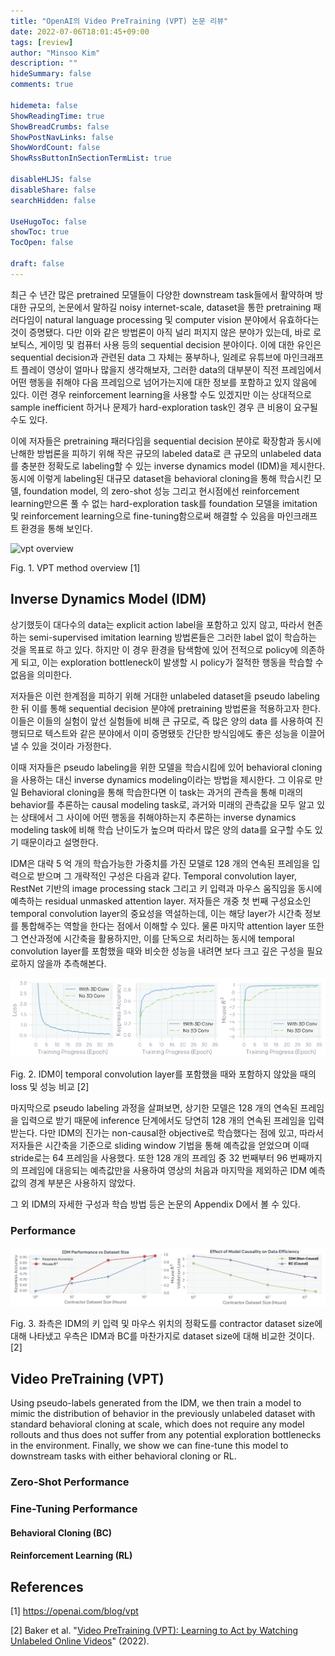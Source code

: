 ```yaml
---
title: "OpenAI의 Video PreTraining (VPT) 논문 리뷰"
date: 2022-07-06T18:01:45+09:00
tags: [review]
author: "Minsoo Kim"
description: ""
hideSummary: false
comments: true

hidemeta: false
ShowReadingTime: true
ShowBreadCrumbs: false
ShowPostNavLinks: false
ShowWordCount: false
ShowRssButtonInSectionTermList: true

disableHLJS: false
disableShare: false
searchHidden: false

UseHugoToc: false
showToc: true
TocOpen: false

draft: false
---
```


최근 수 년간 많은 pretrained 모델들이 다양한 downstream task들에서 활약하며 방대한 규모의, 논문에서 말하길 noisy internet-scale, dataset을 통한 pretraining 패러다임이 natural language processing 및 computer vision 분야에서 유효하다는 것이 증명됐다. 다만 이와 같은 방법론이 아직 널리 퍼지지 않은 분야가 있는데, 바로 로보틱스, 게이밍 및 컴퓨터 사용 등의 sequential decision 분야이다. 이에 대한 유인은 sequential decision과 관련된 data 그 자체는 풍부하나, 일례로 유튜브에 마인크래프트 플레이 영상이 얼마나 많을지 생각해보자, 그러한 data의 대부분이 직전 프레임에서 어떤 행동을 취해야 다음 프레임으로 넘어가는지에 대한 정보를 포함하고 있지 않음에 있다. 이런 경우 reinforcement learning을 사용할 수도 있겠지만 이는 상대적으로 sample inefficient 하거나 문제가 hard-exploration task인 경우 큰 비용이 요구될 수도 있다.

이에 저자들은 pretraining 패러다임을 sequential decision 분야로 확장함과 동시에 난해한 방법론을 피하기 위해 작은 규모의 labeled data로 큰 규모의 unlabeled data를 충분한 정확도로 labeling할 수 있는 inverse dynamics model (IDM)을 제시한다. 동시에 이렇게 labeling된 대규모 dataset을 behavioral cloning을 통해 학습시킨 모델, foundation model, 의 zero-shot 성능 그리고 현시점에선 reinforcement learning만으론 풀 수 없는 hard-exploration task를 foundation 모델을 imitation 및 reinforcement learning으로 fine-tuning함으로써 해결할 수 있음을 마인크래프트 환경을 통해 보인다.



![vpt overview](https://cdn.openai.com/vpt/overview.svg)

Fig. 1. VPT method overview [1]



## Inverse Dynamics Model (IDM)

상기했듯이 대다수의 data는 explicit action label을 포함하고 있지 않고, 따라서 현존하는 semi-supervised imitation learning 방법론들은 그러한 label 없이 학습하는 것을 목표로 하고 있다. 하지만 이 경우 환경을 탐색함에 있어 전적으로 policy에 의존하게 되고, 이는 exploration bottleneck이 발생할 시 policy가 절적한 행동을 학습할 수 없음을 의미한다.

저자들은 이런 한계점을 피하기 위해 거대한 unlabeled dataset을 pseudo labeling한 뒤 이를 통해 sequential decision 분야에 pretraining 방법론을 적용하고자 한다. 이들은 이들의 실험이 앞선 실험들에 비해 큰 규모로, 즉 많은 양의 data 를 사용하여 진행되므로 텍스트와 같은 분야에서 이미 증명됐듯 간단한 방식임에도 좋은 성능을 이끌어낼 수 있을 것이라 가정한다.

이때 저자들은 pseudo labeling을 위한 모델을 학습시킴에 있어 behavioral cloning을 사용하는 대신 inverse dynamics modeling이라는 방법을 제시한다. 그 이유로 만일 Behavioral cloning을 통해 학습한다면 이 task는 과거의 관측을 통해 미래의 behavior를 추론하는 causal modeling task로, 과거와 미래의 관측값을 모두 알고 있는 상태에서 그 사이에 어떤 행동을 취해야하는지 추론하는 inverse dynamics modeling task에 비해 학습 난이도가 높으며 따라서 많은 양의 data를 요구할 수도 있기 때문이라고 설명한다.

IDM은 대략 5 억 개의 학습가능한 가중치를 가진 모델로 128 개의 연속된 프레임을 입력으로 받으며 그 개략적인 구성은 다음과 같다. Temporal convolution layer, RestNet 기반의 image processing stack 그리고 키 입력과 마우스 움직임을 동시에 예측하는 residual unmasked attention layer. 저자들은 개중 첫 번째 구성요소인 temporal convolution layer의 중요성을 역설하는데, 이는 해당 layer가 시간축 정보를 통합해주는 역할을 한다는 점에서 이해할 수 있다. 물론 마지막 attention layer 또한 그 연산과정에 시간축을 활용하지만, 이를 단독으로 처리하는 동시에 temporal convolution layer를 포함했을 때와 비슷한 성능을 내려면 보다 크고 깊은 구성을 필요로하지 않을까 추측해본다.



![idm effect of 3d conv](idm_effect_of_3d_conv.png)

Fig. 2. IDM이 temporal convolution layer를 포함했을 때와 포함하지 않았을 때의 loss 및 성능 비교 [2]



마지막으로 pseudo labeling 과정을 살펴보면, 상기한 모델은 128 개의 연속된 프레임을 입력으로 받기 때문에 inference 단계에서도 당연히 128 개의 연속된 프레임을 입력 받는다. 다만 IDM의 진가는 non-causal한 objective로 학습했다는 점에 있고, 따라서 저자들은 시간축을 기준으로 sliding window 기법을 통해 예측값을 얻었으며 이때 stride로는 64 프레임을 사용했다. 또한 128 개의 프레임 중 32 번째부터 96 번째까지의 프레임에 대응되는 예측값만을 사용하여 영상의 처음과 마지막을 제외하곤 IDM 예측값의 경계 부분은 사용하지 않았다.



그 외 IDM의 자세한 구성과 학습 방법 등은 논문의 Appendix D에서 볼 수 있다.



### Performance

![idm performance](idm_performance.png)

Fig. 3. 좌측은 IDM의 키 입력 및 마우스 위치의 정확도를 contractor dataset size에 대해 나타냈고 우측은 IDM과 BC를 마찬가지로 dataset size에 대해 비교한 것이다. [2]



## Video PreTraining (VPT)





Using pseudo-labels generated from the IDM, we then train a model to mimic the distribution of behavior in the previously unlabeled dataset with standard behavioral cloning at scale, which does not require any model rollouts and thus does not suffer from any potential exploration bottlenecks in the environment. Finally, we show we can fine-tune this model to downstream tasks with either behavioral cloning or RL.



### Zero-Shot Performance



### Fine-Tuning Performance



#### Behavioral Cloning (BC)



#### Reinforcement Learning (RL)



## References

[1] https://openai.com/blog/vpt

[2] Baker et al. "[Video PreTraining (VPT): Learning to Act by Watching Unlabeled Online Videos](https://arxiv.org/abs/2206.11795)" (2022).
